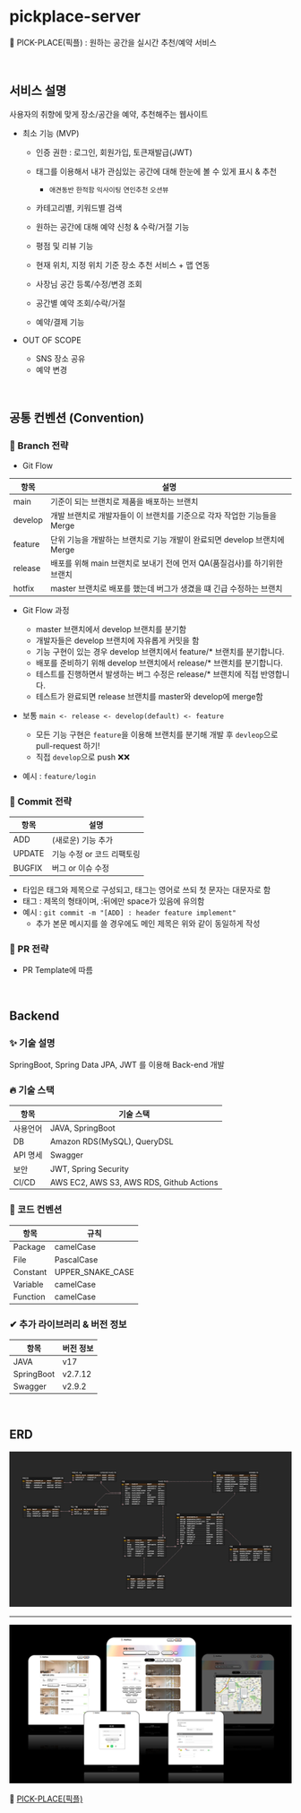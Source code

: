 # pickplace-server
🍃 PICK-PLACE(픽플) : 원하는 공간을 실시간 추천/예약 서비스

<br>

## 서비스 설명

사용자의 취향에 맞게 장소/공간을 예약, 추천해주는 웹사이트

- 최소 기능 (MVP)
  - 인증 권한 : 로그인, 회원가입, 토큰재발급(JWT)
   
  - 태그를 이용해서 내가 관심있는 공간에 대해 한눈에 볼 수 있게 표시 & 추천
    - `애견동반` `한적함` `익사이팅` `연인추천` `오션뷰`

  - 카테고리별, 키워드별 검색
  
  - 원하는 공간에 대해 예약 신청 & 수락/거절 기능

  - 평점 및 리뷰 기능

  - 현재 위치, 지정 위치 기준 장소 추천 서비스 + 맵 연동

  - 사장님 공간 등록/수정/변경 조회

  - 공간별 예약 조회/수락/거절

  - 예약/결제 기능

- OUT OF SCOPE
  - SNS 장소 공유
  - 예약 변경

<br>

## 공통 컨벤션 (Convention)

### 🌴 Branch 전략 
- Git Flow

|  **항목**  |                                  **설명**                                   |
| ---------- | --------------------------------------------------------------------------- |
| main       | 기준이 되는 브랜치로 제품을 배포하는 브랜치                                  |
| develop    | 개발 브랜치로 개발자들이 이 브랜치를 기준으로 각자 작업한 기능들을 Merge      |
| feature    | 단위 기능을 개발하는 브랜치로 기능 개발이 완료되면 develop 브랜치에 Merge     |
| release    | 배포를 위해 main 브랜치로 보내기 전에 먼저 QA(품질검사)를 하기위한 브랜치     |
| hotfix     | master 브랜치로 배포를 했는데 버그가 생겼을 떄 긴급 수정하는 브랜치           |

- Git Flow 과정
  - master 브랜치에서 develop 브랜치를 분기함
  - 개발자들은 develop 브랜치에 자유롭게 커밋을 함
  - 기능 구현이 있는 경우 develop 브랜치에서 feature/* 브랜치를 분기합니다.
  - 배포를 준비하기 위해 develop 브랜치에서 release/* 브랜치를 분기합니다.
  - 테스트를 진행하면서 발생하는 버그 수정은 release/* 브랜치에 직접 반영합니다.
  - 테스트가 완료되면 release 브랜치를 master와 develop에 merge함

- 보통 `main <- release <- develop(default) <- feature`
  - 모든 기능 구현은 `feature`을 이용해 브랜치를 분기해 개발 후 `devleop`으로 pull-request 하기!
  - 직접 `develop`으로 push ❌❌
- 예시 : `feature/login` 


### 🍕 Commit 전략 

|  **항목**  |             **설명**              |
| ---------- | ---------------------------------- |
| ADD        | (새로운) 기능 추가                 |
| UPDATE     | 기능 수정 or  코드 리팩토링        |
| BUGFIX     | 버그 or 이슈 수정                  |

- 타입은 태그와 제목으로 구성되고, 태그는 영어로 쓰되 첫 문자는 대문자로 함
- 태그 : 제목의 형태이며, :뒤에만 space가 있음에 유의함
- 예시 : `git commit -m "[ADD] : header feature implement"`
  - 추가 본문 메시지를 쓸 경우에도 메인 제목은 위와 같이 동일하게 작성


### 🍭 PR 전략
- PR Template에 따름

<br>

## Backend

### ✨ 기술 설명
SpringBoot, Spring Data JPA, JWT 를 이용해 Back-end 개발

### 🔥 기술 스택

|  **항목**  |  **기술 스택**                          |
| ---------- | --------------------------------------- |
| 사용언어   | JAVA, SpringBoot                         |
| DB         | Amazon RDS(MySQL), QueryDSL              |
| API 명세   | Swagger                                  |
| 보안       | JWT, Spring Security                     |
| CI/CD      | AWS EC2, AWS S3, AWS RDS, Github Actions |

### 🔅 코드 컨벤션
|  **항목**  |    **규칙**            |
| ---------- | ---------------------- |
| Package    | camelCase              |
| File       | PascalCase             |
| Constant   | UPPER_SNAKE_CASE       |
| Variable   | camelCase              |
| Function   | camelCase              |


### ✔ 추가 라이브러리 & 버전 정보

|  **항목**  |  **버전 정보**    |
| ---------- | ------------------ |
| JAVA       |  v17               |
| SpringBoot |  v2.7.12           |
| Swagger    |  v2.9.2            |


<br>

## ERD
![erd](./pickplace_ERD.png)

---

![pickplace](./pickplace.png)

🔗 [PICK-PLACE(픽플)](https://pickplace.site/)
